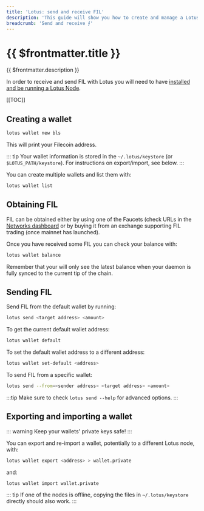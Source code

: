 ```yaml
---
title: 'Lotus: send and receive FIL'
description: 'This guide will show you how to create and manage a Lotus wallet and how to use it to send some Filecoin to a different address.'
breadcrumb: 'Send and receive ⨎'
---
```


# {{ $frontmatter.title }}

{{ $frontmatter.description }}

In order to receive and send FIL with Lotus you will need to have [installed and be running a Lotus Node](installation.md).

[[TOC]]

## Creating a wallet

```bash
lotus wallet new bls
```

This will print your Filecoin address.

::: tip
Your wallet information is stored in the `~/.lotus/keystore` (or `$LOTUS_PATH/keystore`). For instructions on export/import, see below.
:::

You can create multiple wallets and list them with:

```bash
lotus wallet list
```

## Obtaining FIL

FIL can be obtained either by using one of the Faucets (check URLs in the [Networks dashboard](https://networks.filecoin.io) or by buying it from an exchange supporting FIL trading (once mainnet has launched).

Once you have received some FIL you can check your balance with:

```bash
lotus wallet balance
```

Remember that your will only see the latest balance when your daemon is fully synced to the current tip of the chain.

## Sending FIL

Send FIL from the default wallet by running:

```bash
lotus send <target address> <amount>
```

To get the current default wallet address:

```bash
lotus wallet default
```

To set the default wallet address to a different address:

```bash
lotus wallet set-default <address>
```

To send FIL from a specific wallet:

```bash
lotus send --from=<sender address> <target address> <amount>
```

:::tip
Make sure to check `lotus send --help` for advanced options.
:::

## Exporting and importing a wallet

::: warning
Keep your wallets' private keys safe!
:::

You can export and re-import a wallet, potentially to a different Lotus node, with:

```bash
lotus wallet export <address> > wallet.private
```

and:

```bash
lotus wallet import wallet.private
```

::: tip
If one of the nodes is offline, copying the files in `~/.lotus/keystore` directly should also work.
:::
